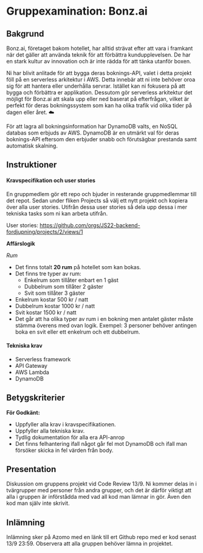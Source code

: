 # Gruppexamination: Bonz.ai 

## Bakgrund

Bonz.ai, företaget bakom hotellet, har alltid strävat efter att vara i framkant när det gäller att använda teknik för att förbättra kundupplevelsen. De har en stark kultur av innovation och är inte rädda för att tänka utanför boxen.

Ni har blivit anlitade för att bygga deras boknings-API, valet i detta projekt föll på en serverless arkitektur i AWS. Detta innebär att ni inte behöver oroa sig för att hantera eller underhålla servrar. Istället kan ni fokusera på att bygga och förbättra er applikation. Dessutom gör serverless arkitektur det möjligt för Bonz.ai att skala upp eller ned baserat på efterfrågan, vilket är perfekt för deras bokningssystem som kan ha olika trafik vid olika tider på dagen eller året. ☁️

För att lagra all bokningsinformation har DynamoDB valts, en NoSQL databas som erbjuds av AWS. DynamoDB är en utmärkt val för deras boknings-API eftersom den erbjuder snabb och förutsägbar prestanda samt automatisk skalning.

## Instruktioner

#### Kravspecifikation och user stories

En gruppmedlem gör ett repo och bjuder in resterande gruppmedlemmar till det repot. Sedan under fliken Projects så välj ett nytt projekt och kopiera över alla user stories. Utifrån dessa user stories så dela upp dessa i mer tekniska tasks som ni kan arbeta utifrån.

User stories: https://github.com/orgs/JS22-backend-fordjupning/projects/2/views/1

**Affärslogik**

_Rum_
* Det finns totalt **20 rum** på hotellet som kan bokas.
* Det finns tre typer av rum:
  * Enkelrum som tillåter enbart en 1 gäst
  * Dubbelrum som tillåter 2 gäster
  * Svit som tillåter 3 gäster
* Enkelrum kostar 500 kr / natt
* Dubbelrum kostar 1000 kr / natt
* Svit kostar 1500 kr / natt
* Det går att ha olika typer av rum i en bokning men antalet gäster måste stämma överens med ovan logik. Exempel: 3 personer behöver antingen boka en svit eller ett enkelrum och ett dubbelrum.


#### Tekniska krav

* Serverless framework
* API Gateway
* AWS Lambda
* DynamoDB

## Betygskriterier

**För Godkänt:**
* Uppfyller alla krav i kravspecifikationen.
* Uppfyller alla tekniska krav.
* Tydlig dokumentation för alla era API-anrop
* Det finns felhantering ifall något går fel mot DynamoDB och ifall man försöker skicka in fel värden från body.

## Presentation
Diskussion om gruppens projekt vid Code Review 13/9. Ni kommer delas in i tvärgrupper med personer från andra grupper, och det är därför viktigt att alla i gruppen är införstådda med vad all kod man lämnar in gör. Även den kod man själv inte skrivit. 

## Inlämning

Inlämning sker på Azomo med en länk till ert Github repo med er kod senast 13/9 23:59. Observera att alla gruppen behöver lämna in projektet.
